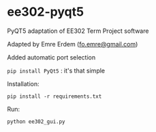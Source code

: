 # ee302-pyqt5
PyQT5 adaptation of EE302 Term Project software

Adapted by Emre Erdem (fo.emre@gmail.com)

Added automatic port selection

`pip install PyQt5` : it's that simple

Installation:

```posh
pip install -r requirements.txt
```

Run:

```posh
python ee302_gui.py
```
